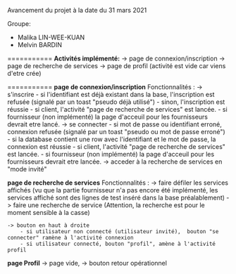 Avancement du projet à la date du 31 mars 2021

Groupe:
- Malika LIN-WEE-KUAN
- Melvin BARDIN

===========
**Activités implémenté:**
-> page de connexion/inscription
-> page de recherche de services
-> page de profil (activité est vide car viens d'etre crée)


===========
**page de connexion/inscription**
	Fonctionnalités :
	-> s'inscrire
		- si l'identifiant est déjà existant dans la base, l'inscription est refusée (signalé par un toast "pseudo déjà utilisé")
		- sinon, l'inscription est réussie
			- si client, l'activité "page de recherche de services" est lancée.
			- si fournisseur (non implémenté) la page d'acceuil pour les fournisseurs devrait etre lancé.
	-> se connecter
		- si mot de passe ou identifiant erroné, connexion refusée (signalé par un toast "pseudo ou mot de passe erroné")
		- si la database contient une row avec l'identifiant et le mot de passe, la connexion est réussie
			- si client, l'activité "page de recherche de services" est lancée.
			- si fournisseur (non implémenté) la page d'acceuil pour les fournisseurs devrait etre lancée.
	-> acceder à la recherche de services en "mode invité"
			
**page de recherche de services**
	Fonctionnalités :
	-> faire défiler les services affichés (vu que la partie fournisseur n'a pas encore été implémenté, les services affiché sont des lignes de test inséré dans la base préalablement)
	-> faire une recherche de service (Attention, la recherche est pour le moment sensible à la casse)
	
	-> bouton en haut à droite
		- si utilisateur non connecté (utilisateur invité),  bouton "se connecter" ramène à l'activité connexion
		- si utilisateur connecté, bouton "profil", amène à l'activité profil
		
**page Profil**
	-> page vide,
	-> bouton retour opérationnel
	
	
	
	